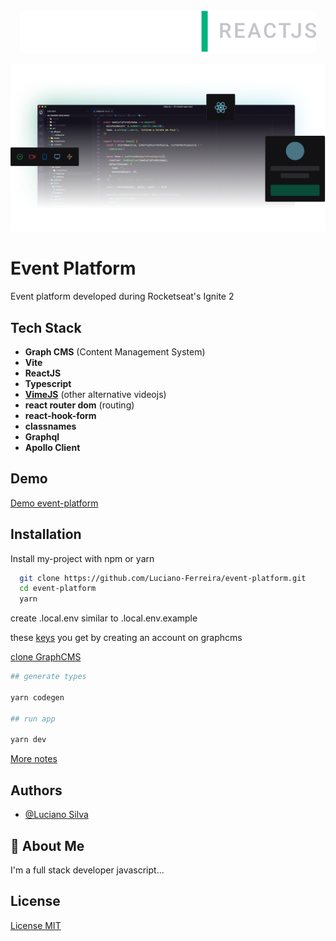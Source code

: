 <div align="center">
  <img src="./src/assets/Logo.svg" alt="Ignite | ReactJS">
</div>


![mockup](src/assets/code-mockup.png)
# Event Platform

Event platform developed during Rocketseat's Ignite 2


## Tech Stack


- **Graph CMS** (Content Management System)
- **Vite**
- **ReactJS**
- **Typescript**
- **[VimeJS](https://vimejs.com/getting-started/installation)** (other alternative videojs)
- **react router dom** (routing)
- **react-hook-form**
- **classnames**
- **Graphql**
- **Apollo Client**

## Demo

[Demo event-platform](https://event-platform-self-kappa.vercel.app/)

## Installation

Install my-project with npm or yarn

```bash
  git clone https://github.com/Luciano-Ferreira/event-platform.git
  cd event-platform
  yarn
```
create .local.env similar to .local.env.example

these [keys](https://app.graphcms.com/5e6baab1676a498d87c8f6eeef36c1fe/master/settings/project) you get by creating an account on graphcms

[clone GraphCMS](https://app.graphcms.com/clone/1d7442bf5a434389904c44d54a041b01?name=Ignite%20Lab%2002)

```bash
## generate types

yarn codegen

## run app

yarn dev
```

[More notes](https://luciano-silva.notion.site/ignite-2-anota-es-476840ab5e204b1895029797c0ca8cff)

## Authors

- [@Luciano Silva](https://www.github.com/luciano-ferreira)



## 🚀 About Me
I'm a full stack developer javascript...


## License

[License MIT](https://github.com/Luciano-Ferreira/event-platform/blob/main/LICENSE)

